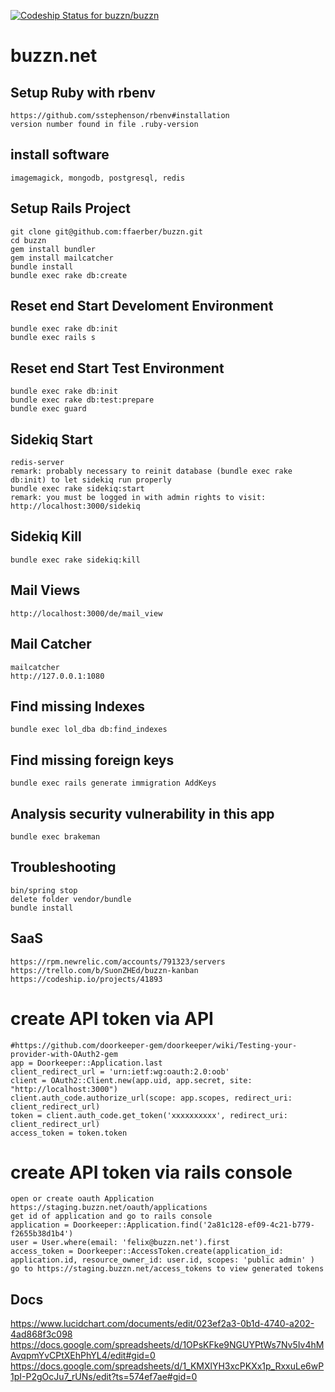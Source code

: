 [ ![Codeship Status for buzzn/buzzn](https://codeship.io/projects/9ea4e2c0-381a-0132-1daa-26b918746a8c/status)](https://codeship.io/projects/41893)

# buzzn.net

## Setup Ruby with rbenv
    https://github.com/sstephenson/rbenv#installation
    version number found in file .ruby-version

## install software
    imagemagick, mongodb, postgresql, redis

## Setup Rails Project
    git clone git@github.com:ffaerber/buzzn.git
    cd buzzn
    gem install bundler
    gem install mailcatcher
    bundle install
    bundle exec rake db:create

## Reset end Start Develoment Environment
    bundle exec rake db:init
    bundle exec rails s

## Reset end Start Test Environment
    bundle exec rake db:init
    bundle exec rake db:test:prepare
    bundle exec guard

## Sidekiq Start
    redis-server
    remark: probably necessary to reinit database (bundle exec rake db:init) to let sidekiq run properly
    bundle exec rake sidekiq:start
    remark: you must be logged in with admin rights to visit:
    http://localhost:3000/sidekiq

## Sidekiq Kill
    bundle exec rake sidekiq:kill

## Mail Views
    http://localhost:3000/de/mail_view

## Mail Catcher
    mailcatcher
    http://127.0.0.1:1080

## Find missing Indexes
    bundle exec lol_dba db:find_indexes

## Find missing foreign keys
    bundle exec rails generate immigration AddKeys

## Analysis security vulnerability in this app
    bundle exec brakeman

## Troubleshooting
    bin/spring stop
    delete folder vendor/bundle
    bundle install

## SaaS
    https://rpm.newrelic.com/accounts/791323/servers
    https://trello.com/b/SuonZHEd/buzzn-kanban
    https://codeship.io/projects/41893

# create API token via API
    #https://github.com/doorkeeper-gem/doorkeeper/wiki/Testing-your-provider-with-OAuth2-gem
    app = Doorkeeper::Application.last
    client_redirect_url = 'urn:ietf:wg:oauth:2.0:oob'
    client = OAuth2::Client.new(app.uid, app.secret, site: "http://localhost:3000")
    client.auth_code.authorize_url(scope: app.scopes, redirect_uri: client_redirect_url)
    token = client.auth_code.get_token('xxxxxxxxxx', redirect_uri: client_redirect_url)
    access_token = token.token

# create API token via rails console
    open or create oauth Application https://staging.buzzn.net/oauth/applications
    get id of application and go to rails console
    application = Doorkeeper::Application.find('2a81c128-ef09-4c21-b779-f2655b38d1b4')
    user = User.where(email: 'felix@buzzn.net').first
    access_token = Doorkeeper::AccessToken.create(application_id: application.id, resource_owner_id: user.id, scopes: 'public admin' )
    go to https://staging.buzzn.net/access_tokens to view generated tokens

## Docs
  https://www.lucidchart.com/documents/edit/023ef2a3-0b1d-4740-a202-4ad868f3c098
  https://docs.google.com/spreadsheets/d/1OPsKFke9NGUYPtWs7Nv5Iv4hMAvqpmYvCPtXEhPhYL4/edit#gid=0
  https://docs.google.com/spreadsheets/d/1_KMXlYH3xcPKXx1p_RxxuLe6wP1pI-P2gOcJu7_rUNs/edit?ts=574ef7ae#gid=0
